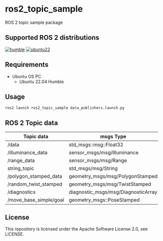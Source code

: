 # ros2_topic_sample
ROS 2 topic sample package

## Supported ROS 2 distributions

[![humble][humble-badge]][humble]
[![ubuntu22][ubuntu22-badge]][ubuntu22]

## Requirements
- Ubuntu OS PC
  - Ubuntu 22.04 Humble

## Usage

```
ros2 launch ros2_topic_sample data_publishers.launch.py 
```

## ROS 2 Topic data

| Topic data             | msgs Type                           |
| -------------          | -------------                       |
| /data                  | std_msgs::msg::Float32              |
| /illuminance_data      | sensor_msgs/msg/Illuminance         |
| /range_data            | sensor_msgs/msg/Range               |
| string_topic           | std_msgs/msg/String                 |
| /polygon_stamped_data  | geometry_msgs/msg/PolygonStamped    |
| /random_twist_stamped  | geometry_msgs/msg/TwistStamped      |
| /diagnostics           | diagnostic_msgs/msg/DiagnosticArray |
| /move_base_simple/goal | geometry_msgs::PoseStamped          |

## License
This repository is licensed under the Apache Software License 2.0, see LICENSE.

[humble-badge]: https://img.shields.io/badge/-HUMBLE-orange?style=flat-square&logo=ros
[humble]: https://docs.ros.org/en/humble/index.html

[ubuntu22-badge]: https://img.shields.io/badge/-UBUNTU%2022%2E04-blue?style=flat-square&logo=ubuntu&logoColor=white
[ubuntu22]: https://releases.ubuntu.com/jammy/